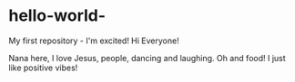# hello-world-
My first repository - I'm excited! 
Hi Everyone!

Nana here, I love Jesus, people, dancing and laughing. Oh and food! 
I just like positive vibes! 
